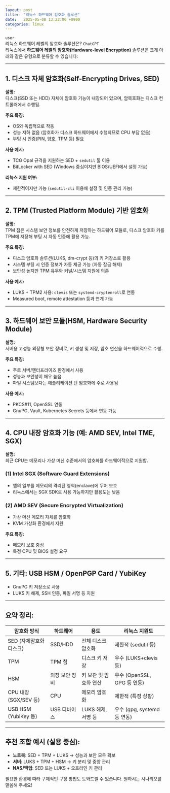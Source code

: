 ```yaml
---
layout: post
title:  "리눅스 하드웨어 암호화 솔루션"
date:   2025-05-08 13:22:00 +0900
categories: linux
---
```

`user`  
리눅스 하드웨어 레벨의 암호화 솔루션은?
`ChatGPT`  
리눅스에서 **하드웨어 레벨의 암호화(Hardware-level Encryption)** 솔루션은 크게 아래와 같은 유형으로 분류할 수 있습니다:

---

## **1. 디스크 자체 암호화(Self-Encrypting Drives, SED)**
**설명:**  
디스크(SSD 또는 HDD) 자체에 암호화 기능이 내장되어 있으며, 암복호화는 디스크 컨트롤러에서 수행됨.

**주요 특징:**
- OS와 독립적으로 작동
- 성능 저하 없음 (암호화가 디스크 하드웨어에서 수행되므로 CPU 부담 없음)
- 부팅 시 인증(PIN, 암호, TPM 등) 필요

**사용 예시:**
- TCG Opal 규격을 지원하는 SED + `sedutil` 툴 이용
- BitLocker with SED (Windows 중심이지만 BIOS/UEFI에서 설정 가능)

**리눅스 지원 여부:**
- 제한적이지만 가능 (`sedutil-cli` 이용해 설정 및 인증 관리 가능)

---

## **2. TPM (Trusted Platform Module) 기반 암호화**
**설명:**  
TPM 칩은 시스템 보안 정보를 안전하게 저장하는 하드웨어 모듈로, 디스크 암호화 키를 TPM에 저장해 부팅 시 자동 인증에 활용 가능.

**주요 특징:**
- 디스크 암호화 솔루션(LUKS, dm-crypt 등)의 키 저장소로 활용
- 시스템 부팅 시 인증 정보가 자동 제공 가능 (자동 잠금 해제)
- 보안성 높지만 TPM 유무와 커널/시스템 지원에 의존

**사용 예시:**
- LUKS + TPM2 사용: `clevis` 또는 `systemd-cryptenroll`로 연동
- Measured boot, remote attestation 등과 연계 가능

---

## **3. 하드웨어 보안 모듈(HSM, Hardware Security Module)**
**설명:**  
서버용 고성능 외장형 보안 장비로, 키 생성 및 저장, 암호 연산을 하드웨어적으로 수행.

**주요 특징:**
- 주로 서버/엔터프라이즈 환경에서 사용
- 성능과 보안성이 매우 높음
- 파일 시스템보다는 애플리케이션 단 암호화에 주로 사용됨

**사용 예시:**
- PKCS#11, OpenSSL 연동
- GnuPG, Vault, Kubernetes Secrets 등에서 연동 가능

---

## **4. CPU 내장 암호화 기능 (예: AMD SEV, Intel TME, SGX)**
**설명:**  
최근 CPU는 메모리나 가상 머신 수준에서의 암호화를 하드웨어적으로 지원함.

### (1) **Intel SGX (Software Guard Extensions)**
- 앱의 일부를 메모리의 격리된 영역(enclave)에 두어 보호
- 리눅스에서는 SGX SDK로 사용 가능하지만 활용도는 낮음

### (2) **AMD SEV (Secure Encrypted Virtualization)**
- 가상 머신 메모리 자체를 암호화
- KVM 가상화 환경에서 지원

**주요 특징:**
- 메모리 보호 중심
- 특정 CPU 및 BIOS 설정 요구

---

## **5. 기타: USB HSM / OpenPGP Card / YubiKey**
- GnuPG 키 저장소로 사용
- LUKS 키 해제, SSH 인증, 파일 서명 등 지원

---

## 요약 정리:

| 암호화 방식 | 하드웨어 | 용도 | 리눅스 지원도 |
|-------------|----------|------|----------------|
| SED (자체암호화디스크) | SSD/HDD | 전체 디스크 암호화 | 제한적 (sedutil 등) |
| TPM | TPM 칩 | 디스크 키 저장 | 우수 (LUKS+clevis 등) |
| HSM | 외장 보안 장비 | 키 보관 및 암호화 연산 | 우수 (OpenSSL, GPG 등 연동) |
| CPU 내장 (SGX/SEV 등) | CPU | 메모리 암호화 | 제한적 (특정 상황) |
| USB HSM (YubiKey 등) | USB 디바이스 | LUKS 해제, 서명 등 | 우수 (gpg, systemd 등 연동) |

---

## 추천 조합 예시 (실용 중심):

- **노트북**: SED + TPM + LUKS → 성능과 보안 모두 확보
- **서버**: LUKS + TPM + HSM → 키 분리 및 중앙 관리
- **NAS/백업**: SED 또는 LUKS + 오프라인 키 관리

필요한 환경에 따라 구체적인 구성 방법도 도와드릴 수 있습니다. 원하시는 시나리오를 말씀해 주세요!